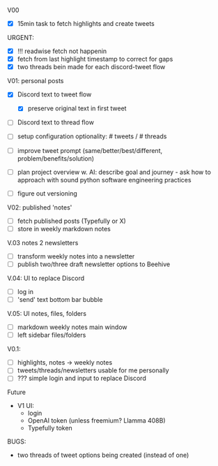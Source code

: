 V00
- [x] 15min task to fetch highlights and create tweets

URGENT:
- [x] !!! readwise fetch not happenin
- [x] fetch from last highlight timestamp to correct for gaps
- [x] two threads bein made for each discord-tweet flow

V01: personal posts
- [x] Discord text to tweet flow
  - [x] preserve original text in first tweet
- [ ] Discord text to thread flow
- [ ] setup configuration optionality: # tweets / # threads
- [ ] improve tweet prompt (same/better/best/different, problem/benefits/solution)


- [ ] plan project overview w. AI: describe goal and journey - ask how to approach with sound python software engineering practices
- [ ] figure out versioning

V02: published 'notes'
- [ ] fetch published posts (Typefully or X)
- [ ] store in weekly markdown notes

V.03 notes 2 newsletters
- [ ] transform weekly notes into a newsletter
- [ ] publish two/three draft newsletter options to Beehive

V.04: UI to replace Discord
- [ ] log in
- [ ] 'send' text bottom bar bubble

V.05: UI notes, files, folders
- [ ] markdown weekly notes main window
- [ ] left sidebar files/folders

V0.1: 
- [ ] highlights, notes -> weekly notes
- [ ] tweets/threads/newsletters usable for me personally
- [ ] ??? simple login and input to replace Discord

Future
- V1 UI:
    - login
    - OpenAI token (unless freemium? Llamma 408B)
    - Typefully token

BUGS:
- two threads of tweet options being created (instead of one)